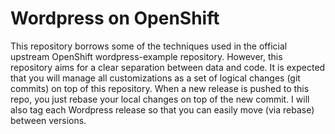 Wordpress on OpenShift
======================

This repository borrows some of the techniques used in the official upstream
OpenShift wordpress-example repository. However, this repository aims for a
clear separation between data and code. It is expected that you will manage
all customizations as a set of logical changes (git commits) on top of this
repository. When a new release is pushed to this repo, you just rebase your
local changes on top of the new commit. I will also tag each Wordpress
release so that you can easily move (via rebase) between versions.
